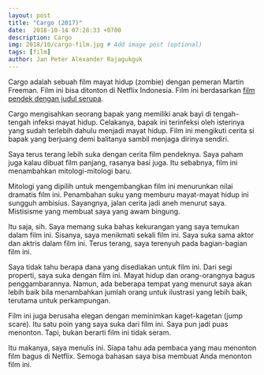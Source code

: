 ```yaml
---
layout: post
title: "Cargo (2017)"
date:  2018-10-14 07:28:33 +0700
description: Cargo
img: 2018/10/cargo-film.jpg # Add image post (optional)
tags: [film]
author: Jan Peter Alexander Rajagukguk
---
```

Cargo adalah sebuah film mayat hidup (zombie) dengan pemeran Martin Freeman. Film ini bisa ditonton di Netflix Indonesia. Film ini berdasarkan [film pendek dengan judul serupa](https://youtu.be/gryenlQKTbE).

Cargo mengisahkan seorang bapak yang memiliki anak bayi di tengah-tengah infeksi mayat hidup. Celakanya, bapak ini terinfeksi oleh isterinya yang sudah terlebih dahulu menjadi mayat hidup. Film ini mengikuti cerita si bapak yang berjuang demi balitanya sambil menjaga dirinya sendiri.

Saya terus terang lebih suka dengan cerita film pendeknya. Saya paham juga kalau dibuat film panjang, rasanya basi juga. Itu sebabnya, film ini menambahkan mitologi-mitologi baru.

Mitologi yang dipilih untuk mengembangkan film ini menurunkan nilai dramatis film ini. Penambahan suku yang memburu mayat-mayat hidup ini sungguh ambisius. Sayangnya, jalan cerita jadi aneh menurut saya. Mistisisme yang membuat saya yang awam bingung.

Itu saja, sih. Saya memang suka bahas kekurangan yang saya temukan dalam film ini. Sisanya, saya menikmati sekali film ini. Saya suka sama aktor dan aktris dalam film ini. Terus terang, saya terenyuh pada bagian-bagian film ini.

Saya tidak tahu berapa dana yang disediakan untuk film ini. Dari segi properti, saya suka dengan film ini. Mayat hidup dan orang-orangnya bagus penggambarannya. Namun, ada beberapa tempat yang menurut saya akan lebih baik bila menambahkan jumlah orang untuk ilustrasi yang lebih baik, terutama untuk perkampungan.

Film ini juga berusaha elegan dengan meminimkan kaget-kagetan (jump scare). Itu satu poin yang saya suka dari film ini. Saya pun jadi puas menonton. Tapi, bukan berarti film ini tidak seram.

Itu makanya, saya menulis ini. Siapa tahu ada pembaca yang mau menonton film bagus di Netflix. Semoga bahasan saya bisa membuat Anda menonton film ini.